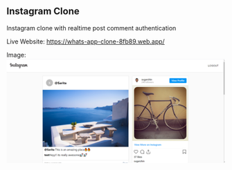 ## Instagram Clone

Instagram clone with realtime post comment authentication 

Live Website: https://whats-app-clone-8fb89.web.app/

Image:
<img src="public/img/Instagram-clone.PNG"/>